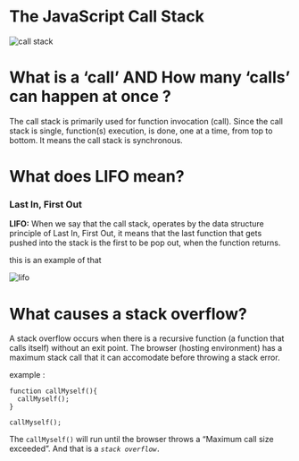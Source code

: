 # The JavaScript Call Stack

![call stack](https://miro.medium.com/max/1838/1*0NeKWwgvXWJOTTYpsPbfDg.png)

# What is a ‘call’ AND How many ‘calls’ can happen at once ?

The call stack is primarily used for function invocation (call). Since the call stack is single, function(s) execution, is done, one at a time, from top to bottom. It means the call stack is synchronous.

# What does LIFO mean?

### Last In, First Out

**LIFO:** When we say that the call stack, operates by the data structure principle of Last In, First Out, it means that the last function that gets pushed into the stack is the first to be pop out, when the function returns.

this is an example of that

![lifo](https://miro.medium.com/max/1400/1*rJ2sh-q1deQGGGVG5gYyIQ.png)

# What causes a stack overflow?

A stack overflow occurs when there is a recursive function (a function that calls itself) without an exit point. The browser (hosting environment) has a maximum stack call that it can accomodate before throwing a stack error.

example :

```
function callMyself(){
  callMyself();
}

callMyself();
```

The `callMyself()` will run until the browser throws a “Maximum call size exceeded”. And that is a _`stack overflow.`_
